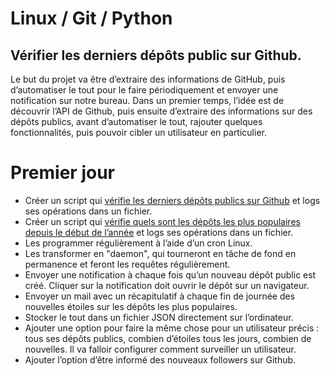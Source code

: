 # Linux / Git / Python

## Vérifier les derniers dépôts public sur Github.

Le but du projet va être d’extraire des informations de GitHub, puis d’automatiser le tout pour le faire périodiquement et envoyer une notification sur notre bureau. Dans un premier temps, l’idée est de découvrir l’API de Github, puis ensuite d’extraire des informations sur des dépôts publics, avant d’automatiser le tout, rajouter quelques fonctionnalités, puis pouvoir cibler un utilisateur en particulier.

# Premier jour

- Créer un script qui [vérifie les derniers dépôts publics sur Github](https://docs.github.com/en/rest/reference/repos#list-public-repositories) et logs ses opérations dans un fichier.
- Créer un script qui [vérifie quels sont les dépôts les plus populaires depuis le début de l’année](https://docs.github.com/en/rest/reference/search#search-repositories) et logs ses opérations dans un fichier.
- Les programmer régulièrement à l’aide d’un cron Linux.
- Les transformer en "daemon", qui tourneront en tâche de fond en permanence et feront les requêtes régulièrement.
- Envoyer une notification à chaque fois qu’un nouveau dépôt public est créé. Cliquer sur la notification doit ouvrir le dépôt sur un navigateur.
- Envoyer un mail avec un récapitulatif à chaque fin de journée des nouvelles étoiles sur les dépôts les plus populaires.
- Stocker le tout dans un fichier JSON directement sur l’ordinateur.
- Ajouter une option pour faire la même chose pour un utilisateur précis : tous ses dépôts publics, combien d’étoiles tous les jours, combien de nouvelles. Il va falloir configurer comment surveiller un utilisateur.
- Ajouter l’option d’être informé des nouveaux followers sur Github.
